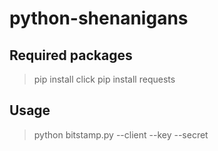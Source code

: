 # python-shenanigans
## Required packages
> pip install click
> pip install requests

## Usage 
> python bitstamp.py --client <idclient> --key <apikey> --secret <apisecret>
